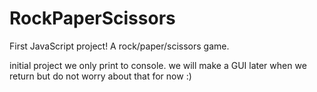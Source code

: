 # RockPaperScissors

First JavaScript project! A rock/paper/scissors game.

initial project we only print to console.
we will make a GUI later when we return but do not worry about that for now :)

